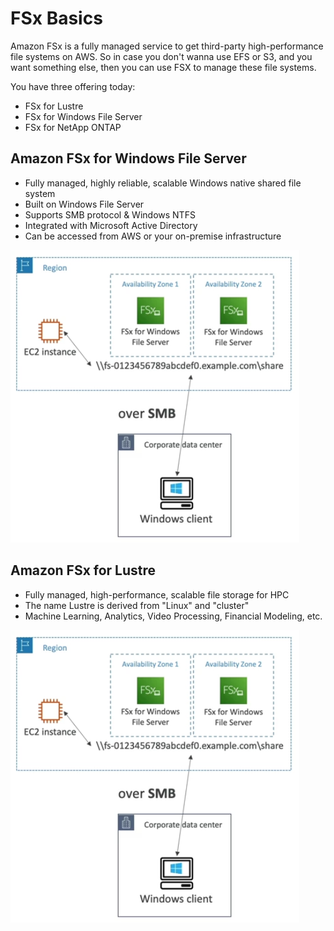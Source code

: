 # FSx Basics

Amazon FSx is a fully managed service to get third-party high-performance file systems on AWS. So in case you don't wanna use EFS or S3, and you want something else, then you can use FSX to manage these file systems.

You have three offering today:
- FSx for Lustre
- FSx for Windows File Server
- FSx for NetApp ONTAP

## Amazon FSx for Windows File Server

- Fully managed, highly reliable, scalable Windows native shared file system
- Built on Windows File Server
- Supports SMB protocol & Windows NTFS
- Integrated with Microsoft Active Directory
- Can be accessed from AWS or your on-premise infrastructure

![Amazon FSx for Windows File Server](../../images/ec2_storage/fsx_for_windows.png)

## Amazon FSx for Lustre

- Fully managed, high-performance, scalable file storage for HPC
- The name Lustre is derived from "Linux" and "cluster"
- Machine Learning, Analytics, Video Processing, Financial Modeling, etc.

![Amazon FSx for Lustre](../../images/ec2_storage/fsx_for_windows.png)


